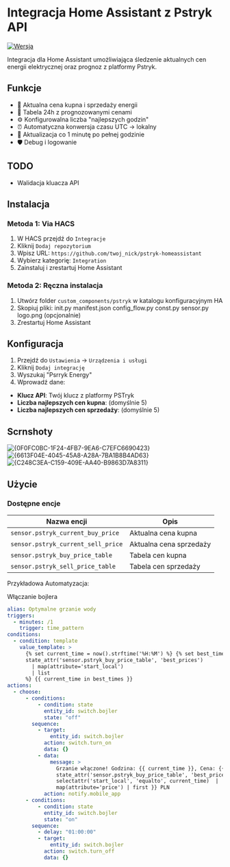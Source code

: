 # Integracja Home Assistant z Pstryk API

[![Wersja](https://img.shields.io/badge/wersja-1.2.1-blue)](https://github.com/twoj_nick/pstryk-homeassistant)

Integracja dla Home Assistant umożliwiająca śledzenie aktualnych cen energii elektrycznej oraz prognoz z platformy Pstryk.

## Funkcje
- 🔌 Aktualna cena kupna i sprzedaży energii
- 📅 Tabela 24h z prognozowanymi cenami
- ⚙️ Konfigurowalna liczba "najlepszych godzin"
- ⏰ Automatyczna konwersja czasu UTC → lokalny
- 🔄 Aktualizacja co 1 minutę po pełnej godzinie
- 🛡️ Debug i logowanie

## TODO
- Walidacja kluacza API

## Instalacja

### Metoda 1: Via HACS
1. W HACS przejdź do `Integracje`
2. Kliknij `Dodaj repozytorium`
3. Wpisz URL: `https://github.com/twoj_nick/pstryk-homeassistant`
4. Wybierz kategorię: `Integration`
5. Zainstaluj i zrestartuj Home Assistant

### Metoda 2: Ręczna instalacja
1. Utwórz folder `custom_components/pstryk` w katalogu konfiguracyjnym HA
2. Skopiuj pliki:
init.py
manifest.json
config_flow.py
const.py
sensor.py
logo.png (opcjonalnie)
3. Zrestartuj Home Assistant

## Konfiguracja
1. Przejdź do `Ustawienia` → `Urządzenia i usługi`
2. Kliknij `Dodaj integrację`
3. Wyszukaj "Psrryk Energy"
4. Wprowadź dane:
- **Klucz API**: Twój klucz z platformy PSTryk
- **Liczba najlepszych cen kupna**: (domyślnie 5)
- **Liczba najlepszych cen sprzedaży**: (domyślnie 5)

## Scrnshoty

![{0F0FC0BC-1F24-4FB7-9EA6-C7EFC6690423}](https://github.com/user-attachments/assets/9e9e0d7a-5394-4843-92a7-fd692f7d4fbb)
![{6613F04E-4045-45A8-A28A-7BA1B8B4AD63}](https://github.com/user-attachments/assets/3edc2ad0-cdd1-46b0-aa58-27ea94bfdd26)
![{C248C3EA-C159-409E-AA40-B9863D7A8311}](https://github.com/user-attachments/assets/48e41d6b-04ae-4f67-b704-7c046646ba11)


## Użycie
### Dostępne encje
| Nazwa encji                          | Opis                          |
|--------------------------------------|-------------------------------|
| `sensor.pstryk_current_buy_price`    | Aktualna cena kupna           |
| `sensor.pstryk_current_sell_price`   | Aktualna cena sprzedaży       |
| `sensor.pstryk_buy_price_table`      | Tabela cen kupna              |
| `sensor.pstryk_sell_price_table`     | Tabela cen sprzedaży          |

Przykładowa Automatyzacja:

Włączanie bojlera

```yaml
alias: Optymalne grzanie wody
triggers:
  - minutes: /1
    trigger: time_pattern
conditions:
  - condition: template
    value_template: >
      {% set current_time = now().strftime('%H:%M') %} {% set best_times =
      state_attr('sensor.pstryk_buy_price_table', 'best_prices') 
        | map(attribute='start_local') 
        | list 
      %} {{ current_time in best_times }}
actions:
  - choose:
      - conditions:
          - condition: state
            entity_id: switch.bojler
            state: "off"
        sequence:
          - target:
              entity_id: switch.bojler
            action: switch.turn_on
            data: {}
          - data:
              message: >
                Grzanie włączone! Godzina: {{ current_time }}, Cena: {{
                state_attr('sensor.pstryk_buy_price_table', 'best_prices')  |
                selectattr('start_local', 'equalto', current_time)  |
                map(attribute='price') | first }} PLN
            action: notify.mobile_app
      - conditions:
          - condition: state
            entity_id: switch.bojler
            state: "on"
        sequence:
          - delay: "01:00:00"
          - target:
              entity_id: switch.bojler
            action: switch.turn_off
            data: {}

